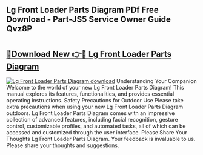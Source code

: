 ## Lg Front Loader Parts Diagram PDf Free Download - Part-JS5 Service Owner Guide Qvz8P

# <h2><a href="http://dfog1v.blite.top/?on=Lg+Front+Loader+Parts+Diagram">🔗Download New 👉🔴 Lg Front Loader Parts Diagram</a></h2>

[![Lg Front Loader Parts Diagram download](https://i.imgur.com/lujVjoI.png)](http://dfog1v.blite.top/?on=Lg+Front+Loader+Parts+Diagram)
Understanding Your Companion Welcome to the world of your new Lg Front Loader Parts Diagram! This manual explores its features, functionalities, and provides essential operating instructions. Safety Precautions for Outdoor Use Please take extra precautions when using your new Lg Front Loader Parts Diagram outdoors. Lg Front Loader Parts Diagram comes with an impressive collection of advanced features, including facial recognition, gesture control, customizable profiles, and automated tasks, all of which can be accessed and customized through the user interface. Please Share Your Thoughts Lg Front Loader Parts Diagram. Your feedback is invaluable to us. Please share your thoughts and suggestions.
